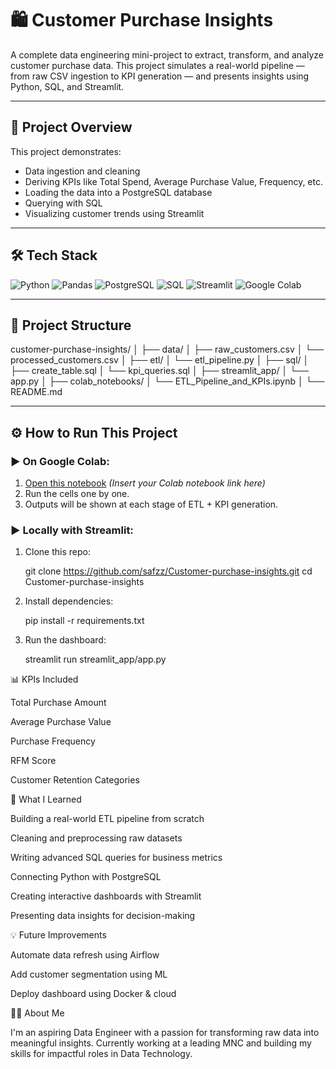 # 🛍️ Customer Purchase Insights

A complete data engineering mini-project to extract, transform, and analyze customer purchase data. This project simulates a real-world pipeline — from raw CSV ingestion to KPI generation — and presents insights using Python, SQL, and Streamlit.

---

## 🚀 Project Overview

This project demonstrates:
- Data ingestion and cleaning
- Deriving KPIs like Total Spend, Average Purchase Value, Frequency, etc.
- Loading the data into a PostgreSQL database
- Querying with SQL
- Visualizing customer trends using Streamlit

---

## 🛠️ Tech Stack

![Python](https://img.shields.io/badge/-Python-3776AB?logo=python&logoColor=white&style=for-the-badge)
![Pandas](https://img.shields.io/badge/-Pandas-150458?logo=pandas&logoColor=white&style=for-the-badge)
![PostgreSQL](https://img.shields.io/badge/-PostgreSQL-4169E1?logo=postgresql&logoColor=white&style=for-the-badge)
![SQL](https://img.shields.io/badge/-SQL-4479A1?logo=sqlite&logoColor=white&style=for-the-badge)
![Streamlit](https://img.shields.io/badge/-Streamlit-FF4B4B?logo=streamlit&logoColor=white&style=for-the-badge)
![Google Colab](https://img.shields.io/badge/-Colab-F9AB00?logo=googlecolab&logoColor=white&style=for-the-badge)

---

## 📁 Project Structure

customer-purchase-insights/ │ ├── data/ │ ├── raw_customers.csv │ └── processed_customers.csv │ ├── etl/ │ └── etl_pipeline.py │ ├── sql/ │ ├── create_table.sql │ └── kpi_queries.sql │ ├── streamlit_app/ │ └── app.py │ ├── colab_notebooks/ │ └── ETL_Pipeline_and_KPIs.ipynb │ └── README.md


---

## ⚙️ How to Run This Project

### ▶️ On Google Colab:
1. [Open this notebook](https://colab.research.google.com/) *(Insert your Colab notebook link here)*
2. Run the cells one by one.
3. Outputs will be shown at each stage of ETL + KPI generation.

### ▶️ Locally with Streamlit:
1. Clone this repo:
   
   git clone https://github.com/safzz/Customer-purchase-insights.git
   cd Customer-purchase-insights
   
2. Install dependencies:

   pip install -r requirements.txt

3. Run the dashboard:

   streamlit run streamlit_app/app.py

📊 KPIs Included
   
   Total Purchase Amount

   Average Purchase Value

   Purchase Frequency

   RFM Score

   Customer Retention Categories

🧠 What I Learned
  
  Building a real-world ETL pipeline from scratch

  Cleaning and preprocessing raw datasets

  Writing advanced SQL queries for business metrics

  Connecting Python with PostgreSQL

  Creating interactive dashboards with Streamlit

  Presenting data insights for decision-making

💡 Future Improvements
  
  Automate data refresh using Airflow

  Add customer segmentation using ML

  Deploy dashboard using Docker & cloud

🙋‍♀️ About Me

I'm an aspiring Data Engineer with a passion for transforming raw data into meaningful insights.
Currently working at a leading MNC and building my skills for impactful roles in Data Technology.







